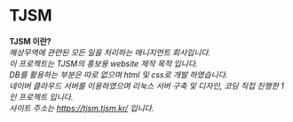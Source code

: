 # TJSM
**TJSM 이란?**<br>
*해상무역에 관련된 모든 일을 처리하는 매니지먼트 회사입니다.<br>
이 프로젝트는 TJSM의 홍보용 website 제작 목적 입니다.<br>
DB를 활용하는 부분은 따로 없으며 html 및 css로 개발 하였습니다.<br>
네이버 클라우드 서버를 이용하였으며 리눅스 서버 구축 및 디자인, 코딩 직접 진행한 1인 프로젝트 입니다.<br>
사이트 주소는 https://tjsm.tjsm.kr/ 입니다.*

